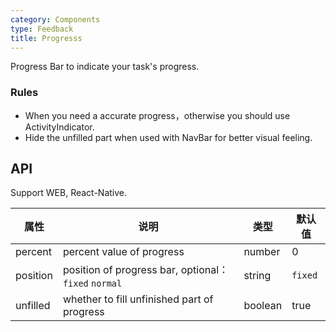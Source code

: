 ```yaml
---
category: Components
type: Feedback
title: Progresss
---
```


Progress Bar to indicate your task's progress.

### Rules

- When you need a accurate progress，otherwise you should use ActivityIndicator.
- Hide the unfilled part when used with NavBar for better visual feeling.

## API

Support WEB, React-Native.

属性 | 说明 | 类型 | 默认值
----|-----|------|------
percent | percent value of progress | number | 0
position | position of progress bar, optional：`fixed` `normal` | string | `fixed`
unfilled | whether to fill unfinished part of progress | boolean | true
